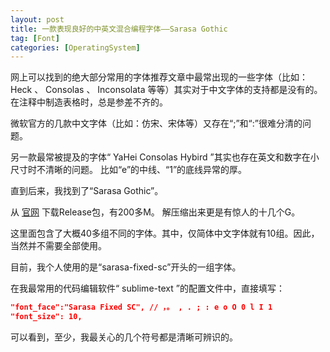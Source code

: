 ```yaml
---
layout: post
title: 一款表现良好的中英文混合编程字体——Sarasa Gothic
tag: [Font]
categories: [OperatingSystem]
---
```


<!--break-->

网上可以找到的绝大部分常用的字体推荐文章中最常出现的一些字体（比如： Heck 、 Consolas 、 Inconsolata 等等）其实对于中文字体的支持都是没有的。在注释中制造表格时，总是参差不齐的。

微软官方的几款中文字体（比如：仿宋、宋体等）又存在“;”和“:”很难分清的问题。

另一款最常被提及的字体“ YaHei Consolas Hybird ”其实也存在英文和数字在小尺寸时不清晰的问题。 比如“e”的中线、“1”的底线异常的厚。

直到后来，我找到了“Sarasa Gothic”。

从 [官网](https://github.com/be5invis/Sarasa-Gothic) 下载Release包，有200多M。 解压缩出来更是有惊人的十几个G。

这里面包含了大概40多组不同的字体。其中，仅简体中文字体就有10组。因此，当然并不需要全部使用。

目前，我个人使用的是“sarasa-fixed-sc”开头的一组字体。

在我最常用的代码编辑软件“ sublime-text ”的配置文件中，直接填写：

```json
"font_face":"Sarasa Fixed SC", // ，。 , . ; : e o O 0 l I 1
"font_size": 10,
```

可以看到，至少，我最关心的几个符号都是清晰可辨识的。
